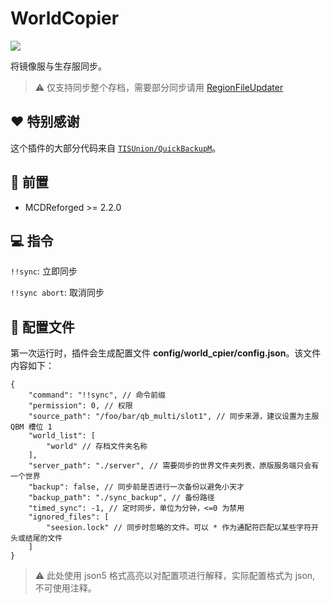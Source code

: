 # WorldCopier

[![](https://img.shields.io/badge/for-mcdr2-9cf?style=for-the-badge&labelColor=blue)](https://github.com/Fallen-Breath/MCDReforged)

将镜像服与生存服同步。

> ⚠️ 仅支持同步整个存档，需要部分同步请用 [RegionFileUpdater](https://github.com/TISUnion/RegionFileUpdater)

## ❤️ 特别感谢

这个插件的大部分代码来自 [`TISUnion/QuickBackupM`](https://github.com/TISUnion/QuickBackupM)。

## 🚪 前置

- MCDReforged >= 2.2.0

## 💻 指令

`!!sync`: 立即同步

`!!sync abort`: 取消同步

## 📄 配置文件

第一次运行时，插件会生成配置文件 **config/world_cpier/config.json**。该文件内容如下：

```json5
{
    "command": "!!sync", // 命令前缀
    "permission": 0, // 权限
    "source_path": "/foo/bar/qb_multi/slot1", // 同步来源，建议设置为主服 QBM 槽位 1
    "world_list": [
        "world" // 存档文件夹名称
    ],
    "server_path": "./server", // 需要同步的世界文件夹列表，原版服务端只会有一个世界
    "backup": false, // 同步前是否进行一次备份以避免小天才
    "backup_path": "./sync_backup", // 备份路径
    "timed_sync": -1, // 定时同步，单位为分钟，<=0 为禁用
    "ignored_files": [
        "seesion.lock" // 同步时忽略的文件。可以 * 作为通配符匹配以某些字符开头或结尾的文件
    ]
}
```
> ⚠️ 此处使用 json5 格式高亮以对配置项进行解释，实际配置格式为 json, 不可使用注释。
